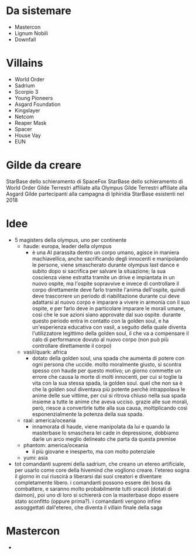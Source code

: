 # Da sistemare

- Mastercon
- Lignum Nobili
- Downfall

# Villains

- World Order
- Sadrium
- Scorpio 3
- Young Pioneers
- Asgard Foundation
- Kingslayer
- Netcom
- Reaper Mask
- Spacer
- House Vay
- EUN

# Gilde da creare

StarBase dello schieramento di SpaceFox
StarBase dello schieramento di World Order
Gilde Terrestri affiliate alla Olympus
Gilde Terrestri affiliate alla Asgard
Gilde partecipanti alla campagna di Iphiridia
StarBase esistenti nel 2018

# Idee

- 5 magisters della olympus, uno per continente
	- haude: europa, leader della olympus
		- è una AI parassita dentro un corpo umano, agisce in maniera machiavellica, anche sacrificando degli innocenti e manipolando le persone, viene smascherato durante olympus last dance e subito dopo si sacrifica per salvare la situazione; la sua coscienza viene estratta tramite un drive e impiantata in un nuovo ospite, ma l'ospite sopravvive e invece di controllare il corpo direttamente deve farlo tramite l'anima dell'ospite, quindi deve trascorrere un periodo di riabilitazione durante cui deve adattarsi al nuovo corpo e imparare a vivere in armonia con il suo ospite, e per farlo deve in particolare imparare le morali umane, così che le sue azioni siano approvate dal suo ospite. durante questo periodo entra in contatto con la golden soul, e ha un'esperienza educativa con vasil, a seguito della quale diventa l'utilizzatore legittimo della golden soul, il che va a compensare il calo di performance dovuto al nuovo corpo (non può più controllare direttamente il corpo)
	- vasil/quark: africa
		- dotato della golden soul, una spada che aumenta di potere con ogni persona che uccide. molto moralmente giusto, si scontra spesso con haude per questo motivo; un giorno commette un errore che causa la morte di molti innocenti, per cui si toglie la vita con la sua stessa spada, la golden soul. quel che non sa è che la golden soul diventava più potente perchè intrappolava le anime delle sue vittime, per cui si ritrova chiuso nella sua spada insieme a tutte le anime che aveva ucciso. grazie alle sue morali, però, riesce a convertirle tutte alla sua causa, moltiplicando così esponenzialmente la potenza della sua spada.
	- raal: america/oceania
		- innamorata di haude, viene manipolata da lui e quando la masterbase lo smaschera lei cade in depressione, dobbiamo darle un arco meglio delineato che parta da questa premise
	- phantom: america/oceania
		- il più giovane e inesperto, ma con molto potenziale
	- yumi: asia
- tot comandanti supremi della sadrium, che creano un etereo artificiale, per usarlo come core della hivemind che vogliono creare. l'etereo sogna il giorno in cui riuscirà a liberarsi dai suoi creatori e diventare completamente libero. i comandanti possono essere dei boss da combattere, e saranno molto probabilmente tutti oracoli (dotati di daimon), poi uno di loro si schiererà con la masterbase dopo essere stato sconfitto (oppure prima?). i comandanti vengono infine assoggettati dall'etereo, che diventa il villain finale della saga

# Mastercon

- 